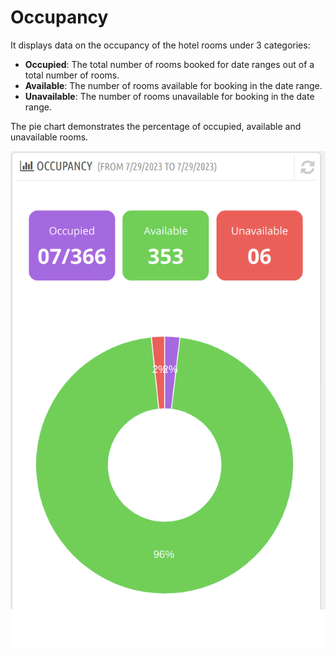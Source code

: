 # Occupancy

It displays data on the occupancy of the hotel rooms under 3 categories:

- **Occupied**: The total number of rooms booked for date ranges out of a total number of rooms.
- **Available**: The number of rooms available for booking in the date range.
- **Unavailable**: The number of rooms unavailable for booking in the date range.

The pie chart demonstrates the percentage of occupied, available and unavailable rooms.

![occupancy!](./occupancy.png)





